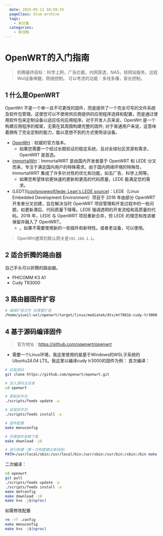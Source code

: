 ```yaml
---
  date: 2025-05-11 18:59:33
  pageClass: blue-archive
  tags:
    - 未分类
  categories:
    - 未归档
---
```


# OpenWRT的入门指南
>折腾最终目标：科学上网，广告拦截，内网穿透，NAS，轻网站服务，远程Wol设备唤醒，网络控制。
>可以考虑的功能：多线多播，家长控制。

## 1 什么是OpenWRT
OpenWrt 不是一个单一且不可更改的固件，而是提供了一个完全可写的文件系统及软件包管理。这使您可以不使用供应商提供的应用程序选择和配置，而是通过使用软件包来定制设备以适应任何应用程序。对于开发人员来说，OpenWrt 是一个构建应用程序的框架，无需在其周围构建完整的固件; 对于普通用户来说，这意味着拥有了完全定制的能力，能以意想不到的方式使用该设备。
- [OpenWrt](https://github.com/openwrt/openwrt)：权威的官方版本。
	- 如果您需要一个经过长期验证的稳定系统，且对全球社区资源有需求，OpenWRT 是首选。
- [immortalWrt](https://github.com/immortalwrt/immortalwrt)：ImmortalWRT 是由国内开发者基于 OpenWRT 和 LEDE 分叉而来，专注于满足国内用户的特殊需求。由于国内网络环境的特殊性，ImmortalWRT 集成了许多针对性的优化和功能，如去广告、科学上网等。
	- 如果您希望体验更快速的更新和更高的代码质量，LEDE 能满足您的需求。
- [LEDT]([coolsnowwolf/lede: Lean's LEDE source](https://github.com/coolsnowwolf/lede))：LEDE（Linux Embedded Development Environment）项目于 2016 年由部分 OpenWRT 开发者分叉创建，旨在解决当时 OpenWRT 项目管理和开发过程中的一些问题，如更新滞后、代码质量下降等。LEDE 强调透明的开发流程和高质量的代码。2018 年，LEDE 与 OpenWRT 项目重新合并，但 LEDE 的理念和改进被保留并融入了 OpenWRT。
	- 。如果不需要使用新的一些插件和新特性。或者老设备，可以使用。
>OpenWrt通常的默认网关是`192.168.1.1`。
## 2 适合折腾的路由器
自己手头可以折腾的路由器。
- PHICOMM K3 A1
- Cudy TR3000
## 3 路由器固件扩容
```sh
# 编辑扩容文件 如果要扩容
/home/yiueil-wsl/openwrt/target/linux/mediatek/dts/mt7981b-cudy-tr3000-v1.dtsi
```
## 4 基于源码编译固件
>官方地址：https://github.com/openwrt/openwrt
- 需要一个Linux环境，我这里使用的是基于Windows的WSL子系统的Ubuntu24.04 LTS。我这里以编译cudy tr3000的固件为例：
首次编译：
```sh
# 拉取源码
git clone https://github.com/openwrt/openwrt.git

# 进入源码主目录
cd openwrt

# 更新软件包
./scripts/feeds update -a

# 安装软件包
./scripts/feeds install -a

# 固件配置
make menuconfig

# 所需插件依赖下载
make download -j8

# 进行构建（第一次构建建议单线程）
PATH=/usr/local/sbin:/usr/local/bin:/usr/sbin:/usr/bin:/sbin:/bin make V=s -j1
```

二次编译：
```sh
cd openwrt
git pull
./scripts/feeds update -a
./scripts/feeds install -a
make defconfig
make download -j8
make V=s -j$(nproc)
```

如需修改配置
```sh
rm -rf .config
make menuconfig
make V=s -j$(nproc)
```